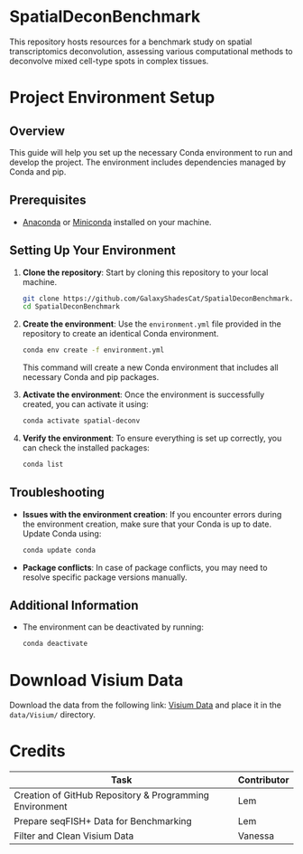 # SpatialDeconBenchmark
This repository hosts resources for a benchmark study on spatial transcriptomics deconvolution, assessing various computational methods to deconvolve mixed cell-type spots in complex tissues.

# Project Environment Setup

## Overview

This guide will help you set up the necessary Conda environment to run and develop the project. The environment includes
dependencies managed by Conda and pip.

## Prerequisites

- [Anaconda](https://www.anaconda.com/products/individual)
  or [Miniconda](https://docs.conda.io/en/latest/miniconda.html) installed on your machine.

## Setting Up Your Environment

1. **Clone the repository**:
   Start by cloning this repository to your local machine.

    ```bash
    git clone https://github.com/GalaxyShadesCat/SpatialDeconBenchmark.git
    cd SpatialDeconBenchmark
    ```

2. **Create the environment**:
   Use the `environment.yml` file provided in the repository to create an identical Conda environment.

    ```bash
    conda env create -f environment.yml
    ```

   This command will create a new Conda environment that includes all necessary Conda and pip packages.

3. **Activate the environment**:
   Once the environment is successfully created, you can activate it using:

    ```bash
    conda activate spatial-deconv
    ```

4. **Verify the environment**:
   To ensure everything is set up correctly, you can check the installed packages:

    ```bash
    conda list
    ```

## Troubleshooting

- **Issues with the environment creation**: If you encounter errors during the environment creation, make sure that your
  Conda is up to date. Update Conda using:

    ```bash
    conda update conda
    ```

- **Package conflicts**: In case of package conflicts, you may need to resolve specific package versions manually.

## Additional Information

- The environment can be deactivated by running:

    ```bash
    conda deactivate
    ```

# Download Visium Data

Download the data from the following
link: [Visium Data](https://drive.google.com/drive/folders/1axyYEzjwNwqurKqSgOgDwhUTe_iNeqih)
and place it in the `data/Visium/` directory.

# Credits

| Task                                                    | Contributor |
|---------------------------------------------------------|-------------|
| Creation of GitHub Repository & Programming Environment | Lem         |
| Prepare seqFISH+ Data for Benchmarking                  | Lem         |
| Filter and Clean Visium Data                            | Vanessa     |